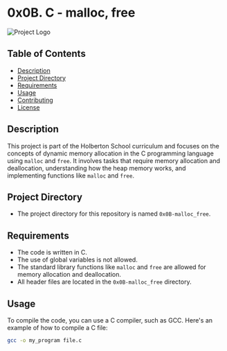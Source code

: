 # 0x0B. C - malloc, free

![Project Logo](project_logo.png)

## Table of Contents

- [Description](#description)
- [Project Directory](#project-directory)
- [Requirements](#requirements)
- [Usage](#usage)
- [Contributing](#contributing)
- [License](#license)

## Description

This project is part of the Holberton School curriculum and focuses on the concepts of dynamic memory allocation in the C programming language using `malloc` and `free`. It involves tasks that require memory allocation and deallocation, understanding how the heap memory works, and implementing functions like `malloc` and `free`.

## Project Directory

- The project directory for this repository is named `0x0B-malloc_free`.

## Requirements

- The code is written in C.
- The use of global variables is not allowed.
- The standard library functions like `malloc` and `free` are allowed for memory allocation and deallocation.
- All header files are located in the `0x0B-malloc_free` directory.

## Usage

To compile the code, you can use a C compiler, such as GCC. Here's an example of how to compile a C file:

```sh
gcc -o my_program file.c


